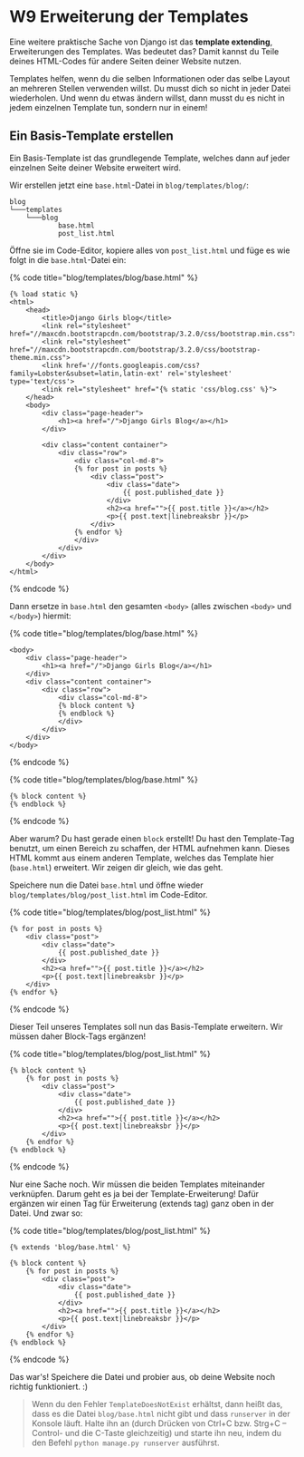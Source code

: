 # W9 Erweiterung der Templates

Eine weitere praktische Sache von Django ist das **template extending**, Erweiterungen des Templates. Was bedeutet das? Damit kannst du Teile deines HTML-Codes für andere Seiten deiner Website nutzen.

Templates helfen, wenn du die selben Informationen oder das selbe Layout an mehreren Stellen verwenden willst. Du musst dich so nicht in jeder Datei wiederholen. Und wenn du etwas ändern willst, dann musst du es nicht in jedem einzelnen Template tun, sondern nur in einem!

## Ein Basis-Template erstellen

Ein Basis-Template ist das grundlegende Template, welches dann auf jeder einzelnen Seite deiner Website erweitert wird.

Wir erstellen jetzt eine `base.html`-Datei in `blog/templates/blog/`:

```text
blog
└───templates
    └───blog
            base.html
            post_list.html
```

Öffne sie im Code-Editor, kopiere alles von `post_list.html` und füge es wie folgt in die `base.html`-Datei ein:

{% code title="blog/templates/blog/base.html" %}
```markup
{% load static %}
<html>
    <head>
        <title>Django Girls blog</title>
        <link rel="stylesheet" href="//maxcdn.bootstrapcdn.com/bootstrap/3.2.0/css/bootstrap.min.css">
        <link rel="stylesheet" href="//maxcdn.bootstrapcdn.com/bootstrap/3.2.0/css/bootstrap-theme.min.css">
        <link href='//fonts.googleapis.com/css?family=Lobster&subset=latin,latin-ext' rel='stylesheet' type='text/css'>
        <link rel="stylesheet" href="{% static 'css/blog.css' %}">
    </head>
    <body>
        <div class="page-header">
            <h1><a href="/">Django Girls Blog</a></h1>
        </div>

        <div class="content container">
            <div class="row">
                <div class="col-md-8">
                {% for post in posts %}
                    <div class="post">
                        <div class="date">
                            {{ post.published_date }}
                        </div>
                        <h2><a href="">{{ post.title }}</a></h2>
                        <p>{{ post.text|linebreaksbr }}</p>
                    </div>
                {% endfor %}
                </div>
            </div>
        </div>
    </body>
</html>
```
{% endcode %}

Dann ersetze in `base.html` den gesamten `<body>` \(alles zwischen `<body>` und `</body>`\) hiermit:

{% code title="blog/templates/blog/base.html" %}
```markup
<body>
    <div class="page-header">
        <h1><a href="/">Django Girls Blog</a></h1>
    </div>
    <div class="content container">
        <div class="row">
            <div class="col-md-8">
            {% block content %}
            {% endblock %}
            </div>
        </div>
    </div>
</body>
```
{% endcode %}

{% code title="blog/templates/blog/base.html" %}
```markup
{% block content %}
{% endblock %}
```
{% endcode %}

Aber warum? Du hast gerade einen `block` erstellt! Du hast den Template-Tag benutzt, um einen Bereich zu schaffen, der HTML aufnehmen kann. Dieses HTML kommt aus einem anderen Template, welches das Template hier \(`base.html`\) erweitert. Wir zeigen dir gleich, wie das geht.

Speichere nun die Datei `base.html` und öffne wieder `blog/templates/blog/post_list.html` im Code-Editor.

{% code title="blog/templates/blog/post\_list.html" %}
```markup
{% for post in posts %}
    <div class="post">
        <div class="date">
            {{ post.published_date }}
        </div>
        <h2><a href="">{{ post.title }}</a></h2>
        <p>{{ post.text|linebreaksbr }}</p>
    </div>
{% endfor %}
```
{% endcode %}

Dieser Teil unseres Templates soll nun das Basis-Template erweitern. Wir müssen daher Block-Tags ergänzen!

{% code title="blog/templates/blog/post\_list.html" %}
```markup
{% block content %}
    {% for post in posts %}
        <div class="post">
            <div class="date">
                {{ post.published_date }}
            </div>
            <h2><a href="">{{ post.title }}</a></h2>
            <p>{{ post.text|linebreaksbr }}</p>
        </div>
    {% endfor %}
{% endblock %}
```
{% endcode %}

Nur eine Sache noch. Wir müssen die beiden Templates miteinander verknüpfen. Darum geht es ja bei der Template-Erweiterung! Dafür ergänzen wir einen Tag für Erweiterung \(extends tag\) ganz oben in der Datei. Und zwar so:

{% code title="blog/templates/blog/post\_list.html" %}
```markup
{% extends 'blog/base.html' %}

{% block content %}
    {% for post in posts %}
        <div class="post">
            <div class="date">
                {{ post.published_date }}
            </div>
            <h2><a href="">{{ post.title }}</a></h2>
            <p>{{ post.text|linebreaksbr }}</p>
        </div>
    {% endfor %}
{% endblock %}
```
{% endcode %}

Das war's! Speichere die Datei und probier aus, ob deine Website noch richtig funktioniert. :\)

> Wenn du den Fehler `TemplateDoesNotExist` erhältst, dann heißt das, dass es die Datei `blog/base.html` nicht gibt und dass `runserver` in der Konsole läuft. Halte ihn an \(durch Drücken von Ctrl+C bzw. Strg+C – Control- und die C-Taste gleichzeitig\) und starte ihn neu, indem du den Befehl `python manage.py runserver` ausführst.

